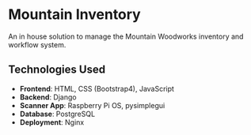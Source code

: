 # Mountain Inventory

An in house solution to manage the Mountain Woodworks inventory and workflow system.

## Technologies Used

- **Frontend**: HTML, CSS (Bootstrap4), JavaScript 
- **Backend**: Django
- **Scanner App**: Raspberry Pi OS, pysimplegui
- **Database**: PostgreSQL
- **Deployment**: Nginx
